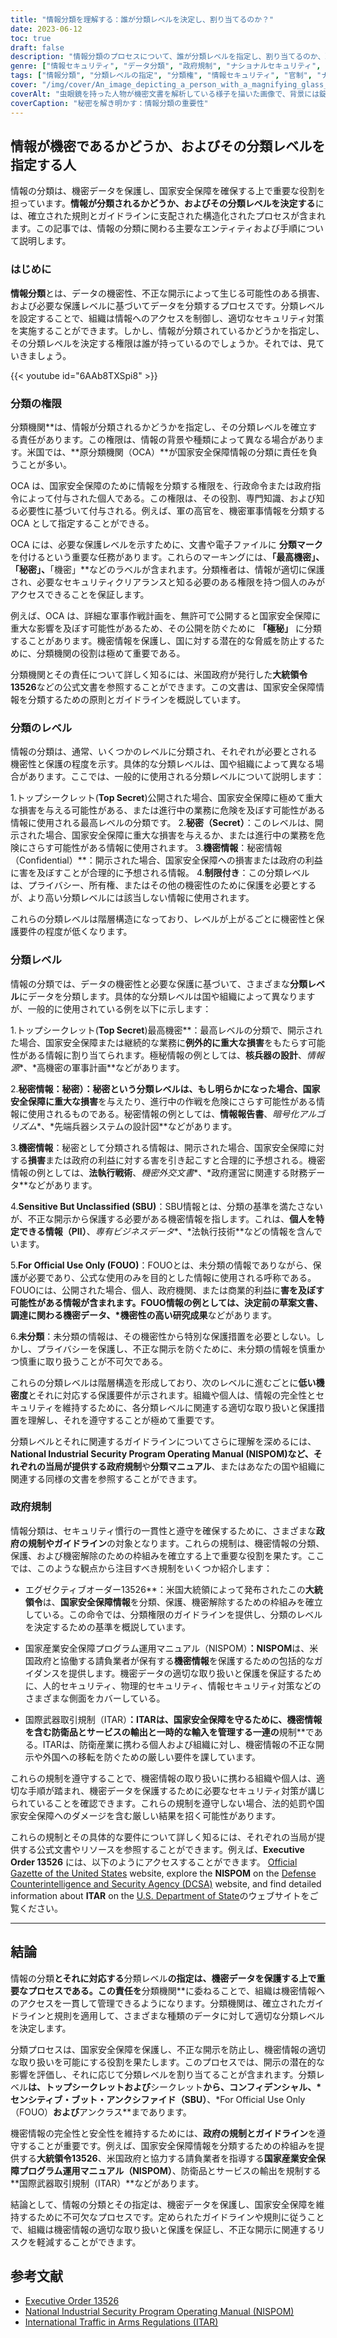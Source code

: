 ```yaml
---
title: "情報分類を理解する：誰が分類レベルを決定し、割り当てるのか？"
date: 2023-06-12
toc: true
draft: false
description: "情報分類のプロセスについて、誰が分類レベルを指定し、割り当てるのか、政府の規制を遵守することの重要性などについて学びます。"
genre: ["情報セキュリティ", "データ分類", "政府規制", "ナショナルセキュリティ", "データ保護", "データプライバシー", "セキュリティ対策", "分類された情報", "アクセスコントロール", "データの機密性"]
tags: ["情報分類", "分類レベルの指定", "分類権", "情報セキュリティ", "官制", "ナショナルセキュリティー", "データ保護", "データプライバシー", "けいび", "ごくひじょうほう", "アクセスコントロール", "データ感度", "ぶんるいほう", "分類水準", "原分類権", "極秘扱い", "秘密分類", "機密分類", "せいげんつきぶんるい", "情報感度", "セキュリティクリアランス", "ニード・トゥ・ノウ・ベース", "分類記号", "機密解除処理", "エグゼクティブオーダー13526", "ニスポム", "アイティーエー"]
cover: "/img/cover/An_image_depicting_a_person_with_a_magnifying_glass_analyzi.png"
coverAlt: "虫眼鏡を持った人物が機密文書を解析している様子を描いた画像で、背景には錠前マークが描かれています。"
coverCaption: "秘密を解き明かす：情報分類の重要性"
---
```


## 情報が機密であるかどうか、およびその分類レベルを指定する人

情報の分類は、機密データを保護し、国家安全保障を確保する上で重要な役割を担っています。**情報が分類されるかどうか、およびその分類レベルを決定する**には、確立された規則とガイドラインに支配された構造化されたプロセスが含まれます。この記事では、情報の分類に関わる主要なエンティティおよび手順について説明します。

### はじめに

**情報分類**とは、データの機密性、不正な開示によって生じる可能性のある損害、および必要な保護レベルに基づいてデータを分類するプロセスです。分類レベルを設定することで、組織は情報へのアクセスを制御し、適切なセキュリティ対策を実施することができます。しかし、情報が分類されているかどうかを指定し、その分類レベルを決定する権限は誰が持っているのでしょうか。それでは、見ていきましょう。

{{< youtube id="6AAb8TXSpi8" >}}

### 分類の権限

分類機関**は、情報が分類されるかどうかを指定し、その分類レベルを確立する責任があります。この権限は、情報の背景や種類によって異なる場合があります。米国では、**原分類機関（OCA）**が国家安全保障情報の分類に責任を負うことが多い。

OCA は、国家安全保障のために情報を分類する権限を、行政命令または政府指令によって付与された個人である。この権限は、その役割、専門知識、および知る必要性に基づいて付与される。例えば、軍の高官を、機密軍事情報を分類する OCA として指定することができる。

OCA には、必要な保護レベルを示すために、文書や電子ファイルに **分類マーク** を付けるという重要な任務があります。これらのマーキングには、**「最高機密」、「秘密」、**「機密」**などのラベルが含まれます。分類権者は、情報が適切に保護され、必要なセキュリティクリアランスと知る必要のある権限を持つ個人のみがアクセスできることを保証します。

例えば、OCA は、詳細な軍事作戦計画を、無許可で公開すると国家安全保障に重大な影響を及ぼす可能性があるため、その公開を防ぐために **「極秘」** に分類することがあります。機密情報を保護し、国に対する潜在的な脅威を防止するために、分類機関の役割は極めて重要である。

分類機関とその責任について詳しく知るには、米国政府が発行した**大統領令13526**などの公式文書を参照することができます。この文書は、国家安全保障情報を分類するための原則とガイドラインを概説しています。

### 分類のレベル

情報の分類は、通常、いくつかのレベルに分類され、それぞれが必要とされる機密性と保護の程度を示す。具体的な分類レベルは、国や組織によって異なる場合があります。ここでは、一般的に使用される分類レベルについて説明します：

1.トップシークレット(**Top Secret**)公開された場合、国家安全保障に極めて重大な損害を与える可能性がある、または進行中の業務に危険を及ぼす可能性がある情報に使用される最高レベルの分類です。
2.**秘密（Secret）**：このレベルは、開示された場合、国家安全保障に重大な損害を与えるか、または進行中の業務を危険にさらす可能性がある情報に使用されます。
3.**機密情報**：秘密情報（Confidential）**：開示された場合、国家安全保障への損害または政府の利益に害を及ぼすことが合理的に予想される情報。
4.**制限付き**：この分類レベルは、プライバシー、所有権、またはその他の機密性のために保護を必要とするが、より高い分類レベルには該当しない情報に使用されます。

これらの分類レベルは階層構造になっており、レベルが上がるごとに機密性と保護要件の程度が低くなります。

### 分類レベル

情報の分類では、データの機密性と必要な保護に基づいて、さまざまな**分類レベル**にデータを分類します。具体的な分類レベルは国や組織によって異なりますが、一般的に使用されている例を以下に示します：

1.トップシークレット(**Top Secret**)最高機密**：最高レベルの分類で、開示された場合、国家安全保障または継続的な業務に**例外的に重大な損害**をもたらす可能性がある情報に割り当てられます。極秘情報の例としては、**核兵器の設計**、*情報源**、*高機密の軍事計画**などがあります。

2.**秘密情報：秘密）：秘密という分類レベルは、もし明らかになった場合、国家安全保障に重大な損害**を与えたり、進行中の作戦を危険にさらす可能性がある情報に使用されるものである。秘密情報の例としては、**情報報告書**、*暗号化アルゴリズム**、*先端兵器システムの設計図**などがあります。

3.**機密情報**：秘密として分類される情報は、開示された場合、国家安全保障に対する**損害**または政府の利益に対する害を引き起こすと合理的に予想される。機密情報の例としては、**法執行戦術**、*機密外交文書**、*政府運営に関連する財務データ**などがあります。

4.**Sensitive But Unclassified (SBU)**：SBU情報とは、分類の基準を満たさないが、不正な開示から保護する必要がある機密情報を指します。これは、**個人を特定できる情報（PII）**、*専有ビジネスデータ**、*法執行技術**などの情報を含んでいます。

5.**For Official Use Only (FOUO)**：FOUOとは、未分類の情報でありながら、保護が必要であり、公式な使用のみを目的とした情報に使用される呼称である。FOUOには、公開された場合、個人、政府機関、または商業的利益に**害を及ぼす可能性がある情報が含まれます。FOUO情報の例としては、**決定前の草案文書**、**調達に関わる機密データ**、*機密性の高い研究成果**などがあります。

6.**未分類**：未分類の情報は、その機密性から特別な保護措置を必要としない。しかし、プライバシーを保護し、不正な開示を防ぐために、未分類の情報を慎重かつ慎重に取り扱うことが不可欠である。

これらの分類レベルは階層構造を形成しており、次のレベルに進むごとに**低い機密度**とそれに対応する保護要件が示されます。組織や個人は、情報の完全性とセキュリティを維持するために、各分類レベルに関連する適切な取り扱いと保護措置を理解し、それを遵守することが極めて重要です。

分類レベルとそれに関連するガイドラインについてさらに理解を深めるには、**National Industrial Security Program Operating Manual (NISPOM)**など、それぞれの当局が提供する**政府規制**や**分類マニュアル**、またはあなたの国や組織に関連する同様の文書を参照することができます。

### 政府規制

情報分類は、セキュリティ慣行の一貫性と遵守を確保するために、さまざまな**政府の規制やガイドライン**の対象となります。これらの規制は、機密情報の分類、保護、および機密解除のための枠組みを確立する上で重要な役割を果たす。ここでは、このような観点から注目すべき規制をいくつか紹介します：

- エグゼクティブオーダー13526**：米国大統領によって発布されたこの**大統領令**は、**国家安全保障情報**を分類、保護、機密解除するための枠組みを確立している。この命令では、分類権限のガイドラインを提供し、分類のレベルを決定するための基準を概説しています。

- 国家産業安全保障プログラム運用マニュアル（NISPOM）**：NISPOM**は、米国政府と協働する請負業者が保有する**機密情報**を保護するための包括的なガイダンスを提供します。機密データの適切な取り扱いと保護を保証するために、人的セキュリティ、物理的セキュリティ、情報セキュリティ対策などのさまざまな側面をカバーしている。

- 国際武器取引規制（ITAR）**：ITARは、国家安全保障を守るために、**機密情報**を含む防衛品とサービスの輸出と一時的な輸入を管理する一連の**規制**である。ITARは、防衛産業に携わる個人および組織に対し、機密情報の不正な開示や外国への移転を防ぐための厳しい要件を課しています。

これらの規制を遵守することで、機密情報の取り扱いに携わる組織や個人は、適切な手順が踏まれ、機密データを保護するために必要なセキュリティ対策が講じられていることを確認できます。これらの規制を遵守しない場合、法的処罰や国家安全保障へのダメージを含む厳しい結果を招く可能性があります。

これらの規制とその具体的な要件について詳しく知るには、それぞれの当局が提供する公式文書やリソースを参照することができます。例えば、**Executive Order 13526** には、以下のようにアクセスすることができます。 [Official Gazette of the United States](https://obamawhitehouse.archives.gov/the-press-office/executive-order-classified-national-security-information) website, explore the **NISPOM** on the [Defense Counterintelligence and Security Agency (DCSA)](https://www.dcsa.mil/) website, and find detailed information about **ITAR** on the [U.S. Department of State](https://www.pmddtc.state.gov/ddtc_public/ddtc_public?id=ddtc_public_portal_itar_landing)のウェブサイトをご覧ください。

______

## 結論

情報の分類**とそれに対応する**分類レベル**の指定は、機密データを保護する上で重要なプロセスである。この責任を**分類機関**に委ねることで、組織は機密情報へのアクセスを一貫して管理できるようになります。分類機関は、確立されたガイドラインと規則を適用して、さまざまな種類のデータに対して適切な分類レベルを決定します。

分類プロセスは、国家安全保障を保護し、不正な開示を防止し、機密情報の適切な取り扱いを可能にする役割を果たします。このプロセスでは、開示の潜在的な影響を評価し、それに応じて分類レベルを割り当てることが含まれます。分類レベル**は、**トップシークレット**および**シークレット**から、**コンフィデンシャル**、*センシティブ・ブット・アンクシファイド（SBU）**、*For Official Use Only（FOUO）**および**アンクラス**まであります。

機密情報の完全性と安全性を維持するためには、**政府の規制とガイドライン**を遵守することが重要です。例えば、国家安全保障情報を分類するための枠組みを提供する**大統領令13526**、米国政府と協力する請負業者を指導する**国家産業安全保障プログラム運用マニュアル（NISPOM）**、防衛品とサービスの輸出を規制する**国際武器取引規制（ITAR）**などがあります。

結論として、情報の分類とその指定は、機密データを保護し、国家安全保障を維持するために不可欠なプロセスです。定められたガイドラインや規則に従うことで、組織は機密情報の適切な取り扱いと保護を保証し、不正な開示に関連するリスクを軽減することができます。

## 参考文献

- [Executive Order 13526](https://obamawhitehouse.archives.gov/the-press-office/executive-order-classified-national-security-information)
- [National Industrial Security Program Operating Manual (NISPOM)](https://www.dss.mil/isp/odaa/documents/nispom2006-5220.pdf)
- [International Traffic in Arms Regulations (ITAR)](https://www.pmddtc.state.gov/ddtc_public/ddtc_public?id=ddtc_public_portal_itar_landing)
